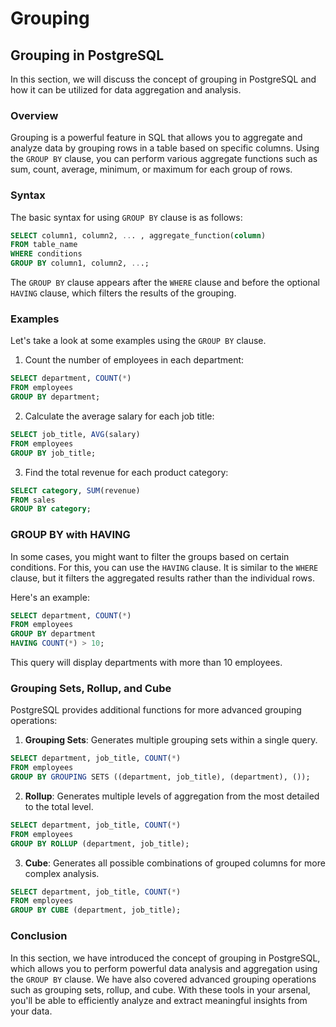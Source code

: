 # Grouping

## Grouping in PostgreSQL

In this section, we will discuss the concept of grouping in PostgreSQL and how it can be utilized for data aggregation and analysis.

### Overview

Grouping is a powerful feature in SQL that allows you to aggregate and analyze data by grouping rows in a table based on specific columns. Using the `GROUP BY` clause, you can perform various aggregate functions such as sum, count, average, minimum, or maximum for each group of rows.

### Syntax

The basic syntax for using `GROUP BY` clause is as follows:

```sql
SELECT column1, column2, ... , aggregate_function(column)
FROM table_name
WHERE conditions
GROUP BY column1, column2, ...;
```

The `GROUP BY` clause appears after the `WHERE` clause and before the optional `HAVING` clause, which filters the results of the grouping.

### Examples

Let's take a look at some examples using the `GROUP BY` clause.

1. Count the number of employees in each department:

```sql
SELECT department, COUNT(*)
FROM employees
GROUP BY department;
```

2. Calculate the average salary for each job title:

```sql
SELECT job_title, AVG(salary)
FROM employees
GROUP BY job_title;
```

3. Find the total revenue for each product category:

```sql
SELECT category, SUM(revenue)
FROM sales
GROUP BY category;
```

### GROUP BY with HAVING

In some cases, you might want to filter the groups based on certain conditions. For this, you can use the `HAVING` clause. It is similar to the `WHERE` clause, but it filters the aggregated results rather than the individual rows.

Here's an example:

```sql
SELECT department, COUNT(*)
FROM employees
GROUP BY department
HAVING COUNT(*) > 10;
```

This query will display departments with more than 10 employees.

### Grouping Sets, Rollup, and Cube

PostgreSQL provides additional functions for more advanced grouping operations:

1. **Grouping Sets**: Generates multiple grouping sets within a single query.

```sql
SELECT department, job_title, COUNT(*)
FROM employees
GROUP BY GROUPING SETS ((department, job_title), (department), ());
```

2. **Rollup**: Generates multiple levels of aggregation from the most detailed to the total level.

```sql
SELECT department, job_title, COUNT(*)
FROM employees
GROUP BY ROLLUP (department, job_title);
```

3. **Cube**: Generates all possible combinations of grouped columns for more complex analysis.

```sql
SELECT department, job_title, COUNT(*)
FROM employees
GROUP BY CUBE (department, job_title);
```

### Conclusion

In this section, we have introduced the concept of grouping in PostgreSQL, which allows you to perform powerful data analysis and aggregation using the `GROUP BY` clause. We have also covered advanced grouping operations such as grouping sets, rollup, and cube. With these tools in your arsenal, you'll be able to efficiently analyze and extract meaningful insights from your data.